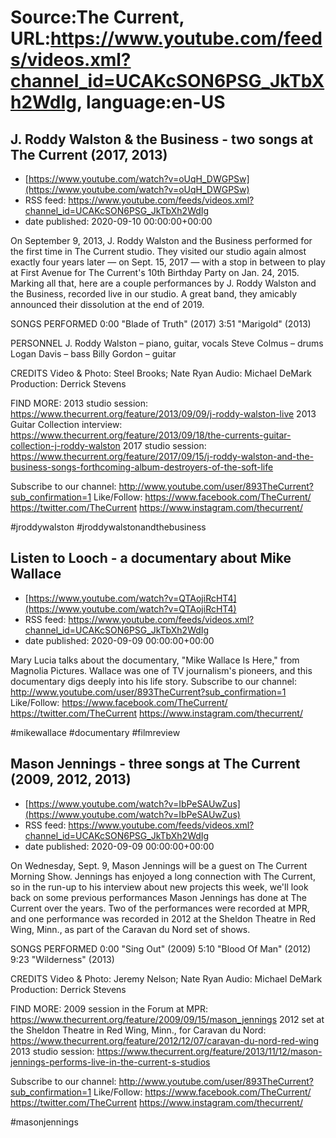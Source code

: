 # Source:The Current, URL:https://www.youtube.com/feeds/videos.xml?channel_id=UCAKcSON6PSG_JkTbXh2WdIg, language:en-US

## J. Roddy Walston & the Business - two songs at The Current (2017, 2013)
 - [https://www.youtube.com/watch?v=oUqH_DWGPSw](https://www.youtube.com/watch?v=oUqH_DWGPSw)
 - RSS feed: https://www.youtube.com/feeds/videos.xml?channel_id=UCAKcSON6PSG_JkTbXh2WdIg
 - date published: 2020-09-10 00:00:00+00:00

On September 9, 2013, J. Roddy Walston and the Business performed for the first time in The Current studio. They visited our studio again almost exactly four years later — on Sept. 15, 2017 — with a stop in between to play at First Avenue for The Current's 10th Birthday Party on Jan. 24, 2015. Marking all that, here are a couple performances by J. Roddy Walston and the Business, recorded live in our studio. A great band, they amicably announced their dissolution at the end of 2019.

SONGS PERFORMED
0:00 "Blade of Truth" (2017)
3:51 "Marigold" (2013)

PERSONNEL
J. Roddy Walston – piano, guitar, vocals
Steve Colmus – drums
Logan Davis – bass
Billy Gordon – guitar

CREDITS
Video & Photo: Steel Brooks; Nate Ryan
Audio: Michael DeMark
Production: Derrick Stevens

FIND MORE:
2013 studio session:
https://www.thecurrent.org/feature/2013/09/09/j-roddy-walston-live
2013 Guitar Collection interview:
https://www.thecurrent.org/feature/2013/09/18/the-currents-guitar-collection-j-roddy-walston
2017 studio session:
https://www.thecurrent.org/feature/2017/09/15/j-roddy-walston-and-the-business-songs-forthcoming-album-destroyers-of-the-soft-life

Subscribe to our channel:
http://www.youtube.com/user/893TheCurrent?sub_confirmation=1
Like/Follow:
https://www.facebook.com/TheCurrent/
https://twitter.com/TheCurrent
https://www.instagram.com/thecurrent/

#jroddywalston #jroddywalstonandthebusiness

## Listen to Looch - a documentary about Mike Wallace
 - [https://www.youtube.com/watch?v=QTAojiRcHT4](https://www.youtube.com/watch?v=QTAojiRcHT4)
 - RSS feed: https://www.youtube.com/feeds/videos.xml?channel_id=UCAKcSON6PSG_JkTbXh2WdIg
 - date published: 2020-09-09 00:00:00+00:00

Mary Lucia talks about the documentary, "Mike Wallace Is Here," from Magnolia Pictures. Wallace was one of TV journalism's pioneers, and this documentary digs deeply into his life story.
Subscribe to our channel:
http://www.youtube.com/user/893TheCurrent?sub_confirmation=1
Like/Follow:
https://www.facebook.com/TheCurrent/
https://twitter.com/TheCurrent
https://www.instagram.com/thecurrent/

#mikewallace #documentary #filmreview

## Mason Jennings - three songs at The Current (2009, 2012, 2013)
 - [https://www.youtube.com/watch?v=IbPeSAUwZus](https://www.youtube.com/watch?v=IbPeSAUwZus)
 - RSS feed: https://www.youtube.com/feeds/videos.xml?channel_id=UCAKcSON6PSG_JkTbXh2WdIg
 - date published: 2020-09-09 00:00:00+00:00

On Wednesday, Sept. 9, Mason Jennings will be a guest on The Current Morning Show. Jennings has enjoyed a long connection with The Current, so in the run-up to his interview about new projects this week, we'll look back on some previous performances Mason Jennings has done at The Current over the years. Two of the performances were recorded at MPR, and one performance was recorded in 2012 at the Sheldon Theatre in Red Wing, Minn., as part of the Caravan du Nord set of shows.

SONGS PERFORMED
0:00 "Sing Out" (2009)
5:10 "Blood Of Man" (2012)
9:23 "Wilderness" (2013)

CREDITS
Video & Photo: Jeremy Nelson; Nate Ryan
Audio: Michael DeMark
Production: Derrick Stevens

FIND MORE:
2009 session in the Forum at MPR:
https://www.thecurrent.org/feature/2009/09/15/mason_jennings
2012 set at the Sheldon Theatre in Red Wing, Minn., for Caravan du Nord:
https://www.thecurrent.org/feature/2012/12/07/caravan-du-nord-red-wing
2013 studio session:
https://www.thecurrent.org/feature/2013/11/12/mason-jennings-performs-live-in-the-current-s-studios

Subscribe to our channel:
http://www.youtube.com/user/893TheCurrent?sub_confirmation=1
Like/Follow:
https://www.facebook.com/TheCurrent/
https://twitter.com/TheCurrent
https://www.instagram.com/thecurrent/

#masonjennings

